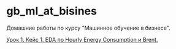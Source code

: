 # gb_ml_at_bisines

Домашние работы по курсу "Машинное обучение в бизнесе".

[Урок 1. Кейс 1. EDA по Hourly Energy Consumption и Brent.](/lesson_1.ipynb)

